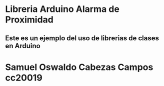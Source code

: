 # Libreria Arduino Alarma de Proximidad
## Este es un ejemplo del uso de librerias de clases en Arduino


# Samuel Oswaldo Cabezas Campos cc20019
